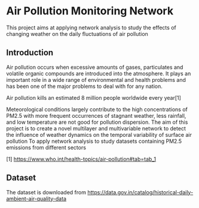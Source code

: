 # Air Pollution Monitoring Network
This project aims at applying network analysis to study the effects of changing weather on the daily fluctuations of air pollution

## Introduction
Air pollution occurs when excessive amounts of gases, particulates and  volatile organic compounds are introduced into the atmosphere. It plays an important role in a wide range of environmental and health problems and has been one of the major problems to deal with for any nation.

Air pollution kills an estimated 8 million people worldwide every year[1]

Meteorological conditions largely contribute to the high concentrations of PM2.5 with more frequent occurrences of stagnant weather, less rainfall, and low temperature are not good for pollution dispersion. The aim of this project is to create a novel multilayer and multivariable network to detect the influence of weather dynamics on the temporal variability of surface air pollution
To apply network analysis to study datasets containing PM2.5 emissions from different sectors

[1] https://www.who.int/health-topics/air-pollution#tab=tab_1

## Dataset
The dataset is downloaded from https://data.gov.in/catalog/historical-daily-ambient-air-quality-data
